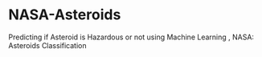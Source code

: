 # NASA-Asteroids
Predicting if Asteroid is Hazardous or not using Machine Learning ,  NASA: Asteroids Classification
